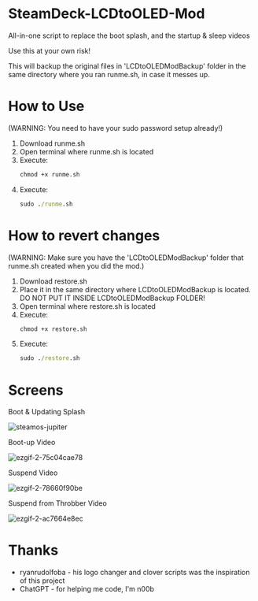 # SteamDeck-LCDtoOLED-Mod
All-in-one script to replace the boot splash, and the startup &amp; sleep videos

Use this at your own risk!

This will backup the original files in 'LCDtoOLEDModBackup' folder in the same directory where you ran runme.sh, in case it messes up.

# How to Use

(WARNING: You need to have your sudo password setup already!)

1. Download runme.sh
2. Open terminal where runme.sh is located
3. Execute:
   ```cmd
   chmod +x runme.sh
   ```
4. Execute:
   ```cmd
   sudo ./runme.sh
   ```

# How to revert changes
(WARNING: Make sure you have the 'LCDtoOLEDModBackup' folder that runme.sh created when you did the mod.)

1. Download restore.sh
2. Place it in the same directory where LCDtoOLEDModBackup is located. DO NOT PUT IT INSIDE LCDtoOLEDModBackup FOLDER!
3. Open terminal where restore.sh is located
4. Execute:
   ```cmd
   chmod +x restore.sh
   ```
5. Execute:
   ```cmd
   sudo ./restore.sh
   ```

# Screens
Boot & Updating Splash

![steamos-jupiter](https://github.com/annson24/SteamDeck-LCDtoOLED-Mod/assets/8401837/a7e02208-ca1d-4eb3-9be3-1494678ed5bf)

Boot-up Video

![ezgif-2-75c04cae78](https://github.com/annson24/SteamDeck-LCDtoOLED-Mod/assets/8401837/2293d533-5e36-4fcd-8de4-c01346fe5c13)

Suspend Video

![ezgif-2-78660f90be](https://github.com/annson24/SteamDeck-LCDtoOLED-Mod/assets/8401837/2d687c8b-a81b-4a6f-a927-c268d1acb545)

Suspend from Throbber Video

![ezgif-2-ac7664e8ec](https://github.com/annson24/SteamDeck-LCDtoOLED-Mod/assets/8401837/ad6a72a5-4d7f-4406-88b5-6d9efc118017)

# Thanks
* ryanrudolfoba - his logo changer and clover scripts was the inspiration of this project
* ChatGPT - for helping me code, I'm n00b
